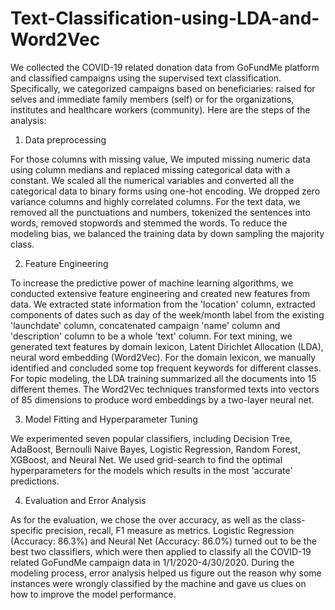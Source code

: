 # Text-Classification-using-LDA-and-Word2Vec

We collected the COVID-19 related donation data from GoFundMe platform and classified campaigns using the supervised text classification. Specifically, we categorized campaigns based on beneficiaries: raised for selves and immediate family members (self) or for the organizations, institutes and healthcare workers (community). Here are the steps of the analysis:  

1. Data preprocessing  

For those columns with missing value, We imputed missing numeric data using column medians and replaced missing categorical data with a constant. We scaled all the numerical variables and converted all the categorical data to binary forms using one-hot encoding. We dropped zero variance columns and highly correlated columns. For the text data, we removed all the punctuations and numbers, tokenized the sentences into words, removed stopwords and stemmed the words. To reduce the modeling bias, we balanced the training data by down sampling the majority class.  

2. Feature Engineering  

To increase the predictive power of machine learning algorithms, we conducted extensive feature engineering and created new features from data. We extracted state information from the 'location' column, extracted components of dates such as day of the week/month label from the existing 'launchdate' column, concatenated campaign 'name' column and 'description' column to be a whole 'text' column. For text mining, we generated text features by domain lexicon, Latent Dirichlet Allocation (LDA), neural word embedding (Word2Vec). For the domain lexicon, we manually identified and concluded some top frequent keywords for different classes. For topic modeling, the LDA training summarized all the documents into 15 different themes. The Word2Vec techniques transformed texts into vectors of 85 dimensions to produce word embeddings by a two-layer neural net.  

3. Model Fitting and Hyperparameter Tuning  

We experimented seven popular classifiers, including Decision Tree, AdaBoost, Bernoulli Naive Bayes, Logistic Regression, Random Forest, XGBoost, and Neural Net. We used grid-search to find the optimal hyperparameters for the models which results in the most 'accurate' predictions.  

4. Evaluation and Error Analysis  

As for the evaluation, we chose the over accuracy, as well as the class-specific precision, recall, F1 measure as metrics. Logistic Regression (Accuracy: 86.3%) and Neural Net (Accuracy: 86.0%) turned out to be the best two classifiers, which were then applied to classify all the COVID-19 related GoFundMe campaign data in 1/1/2020-4/30/2020. During the modeling process, error analysis helped us figure out the reason why some instances were wrongly classified by the machine and gave us clues on how to improve the model performance.
